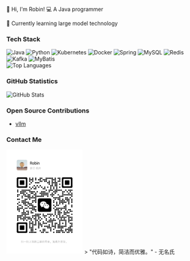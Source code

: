 👋 Hi, I'm Robin!
💻 A Java programmer

🌱 Currently learning large model technology

### Tech Stack
![Java](https://img.shields.io/badge/-Java-007396?logo=java&logoColor=white)
![Python](https://img.shields.io/badge/-Python-3776AB?logo=python&logoColor=white)
![Kubernetes](https://img.shields.io/badge/-Kubernetes-326CE5?logo=kubernetes&logoColor=white)
![Docker](https://img.shields.io/badge/-Docker-2496ED?logo=docker&logoColor=white)
![Spring](https://img.shields.io/badge/-Spring-6DB33F?logo=spring&logoColor=white)
![MySQL](https://img.shields.io/badge/-MySQL-4479A1?logo=mysql&logoColor=white)
![Redis](https://img.shields.io/badge/-Redis-DC382D?logo=redis&logoColor=white)
![Kafka](https://img.shields.io/badge/-Kafka-231F20?logo=apache-kafka&logoColor=white)
![MyBatis](https://img.shields.io/badge/-MyBatis-000000?logo=mybatis&logoColor=white) <br>
![Top Languages](https://github-readme-stats.vercel.app/api/top-langs/?username=WangErXiao&layout=compact&theme=radical)

### GitHub Statistics 
![GitHub Stats](https://github-readme-stats.vercel.app/api?username=WangErXiao&show_icons=true&theme=radical)

### Open Source Contributions 
- [vllm](https://github.com/vllm-project/vllm) 

### Contact Me
<img src="./images/Wechat.jpeg" alt="Wechat" width="200" />
> "代码如诗，简洁而优雅。" - 无名氏
